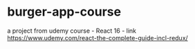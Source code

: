 # burger-app-course
a project from udemy course - React 16 - link https://www.udemy.com/react-the-complete-guide-incl-redux/

